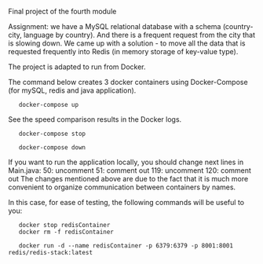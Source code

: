 Final project of the fourth module

Assignment: we have a MySQL relational database with a schema (country-city, language by country). And there is a frequent request from the city that is slowing down. We came up with a solution - to move all the data that is requested frequently into Redis (in memory storage of key-value type).

The project is adapted to run from Docker.

The command below creates 3 docker containers using Docker-Compose (for mySQL, redis and java application). 
```shell
   docker-compose up
```

See the speed comparison results in the Docker logs.

```shell
   docker-compose stop
```
```shell
   docker-compose down
```

If you want to run the application locally, you should change next lines in Main.java:
50:  uncomment
51:  comment out
119: uncomment
120: comment out
The changes mentioned above are due to the fact that it is much more convenient to organize communication between containers by names.

In this case, for ease of testing, the following commands will be useful to you:
```shell
   docker stop redisContainer
   docker rm -f redisContainer
```
```shell
   docker run -d --name redisContainer -p 6379:6379 -p 8001:8001 redis/redis-stack:latest
```
